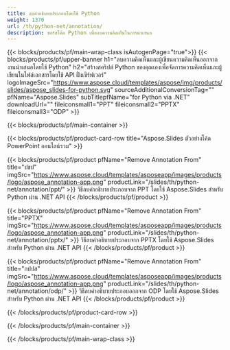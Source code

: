 ```yaml
---
title: ลบคำอธิบายประกอบโดยใช้ Python
weight: 1370
url: /th/python-net/annotation/
description: ซอร์สโค้ด Python เพื่อลบความคิดเห็นในการนำเสนอ
---
```


{{< blocks/products/pf/main-wrap-class isAutogenPage="true">}}
{{< blocks/products/pf/upper-banner h1="ลบความคิดเห็นและผู้เขียนความคิดเห็นออกจากงานนำเสนอโดยใช้ Python" h2="สร้างสคริปต์ Python ของคุณเองเพื่อจัดการความคิดเห็นและผู้เขียนในไฟล์เอกสารโดยใช้ API ฝั่งเซิร์ฟเวอร์" logoImageSrc="https://www.aspose.cloud/templates/aspose/img/products/slides/aspose_slides-for-python.svg" sourceAdditionalConversionTag="" pfName="Aspose.Slides" subTitlepfName="for Python via .NET" downloadUrl="" fileiconsmall1="PPT" fileiconsmall2="PPTX" fileiconsmall3="ODP" >}}

{{< blocks/products/pf/main-container >}}

{{< blocks/products/pf/product-card-row title="Aspose.Slides ตัวอย่างโค้ด PowerPoint ออนไลน์รวม" >}}

{{< blocks/products/pf/product pfName="Remove Annotation From" title="ปชป" imgSrc="https://www.aspose.cloud/templates/asposeapp/images/products/logo/aspose_annotation-app.png" productLink="/slides/th/python-net/annotation/ppt/" >}}
วิธีลบคำอธิบายประกอบจาก PPT โดยใช้ Aspose.Slides สำหรับ Python ผ่าน .NET API
{{< /blocks/products/pf/product >}}

{{< blocks/products/pf/product pfName="Remove Annotation From" title="PPTX" imgSrc="https://www.aspose.cloud/templates/asposeapp/images/products/logo/aspose_annotation-app.png" productLink="/slides/th/python-net/annotation/pptx/" >}}
วิธีลบคำอธิบายประกอบจาก PPTX โดยใช้ Aspose.Slides สำหรับ Python ผ่าน .NET API
{{< /blocks/products/pf/product >}}

{{< blocks/products/pf/product pfName="Remove Annotation From" title="กปปส" imgSrc="https://www.aspose.cloud/templates/asposeapp/images/products/logo/aspose_annotation-app.png" productLink="/slides/th/python-net/annotation/odp/" >}}
วิธีลบคำอธิบายประกอบออกจาก ODP โดยใช้ Aspose.Slides สำหรับ Python ผ่าน .NET API
{{< /blocks/products/pf/product >}}

{{< /blocks/products/pf/product-card-row >}}

{{< /blocks/products/pf/main-container >}}
    
{{< /blocks/products/pf/main-wrap-class >}}